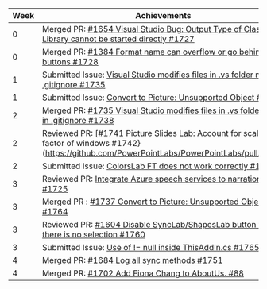 Week | Achievements
---- | ------------
0 | Merged PR: [#1654 Visual Studio Bug: Output Type of Class Library cannot be started directly #1727](https://github.com/PowerPointLabs/PowerPointLabs/pull/1727)
0 | Merged PR: [#1384 Format name can overflow or go behind buttons #1728](https://github.com/PowerPointLabs/PowerPointLabs/pull/1728)
1 | Submitted Issue: [Visual Studio modifies files in .vs folder not in .gitignore #1735](https://github.com/PowerPointLabs/PowerPointLabs/issues/1735)
1 | Submitted Issue: [Convert to Picture: Unsupported Object #1737](https://github.com/PowerPointLabs/PowerPointLabs/issues/1737)
2 | Merged PR: [#1735 Visual Studio modifies files in .vs folder not in .gitignore #1738](https://github.com/PowerPointLabs/PowerPointLabs/pull/1738)
2 | Reviewed PR: [#1741 Picture Slides Lab: Account for scale factor of windows #1742}(https://github.com/PowerPointLabs/PowerPointLabs/pull/1742)
2 | Submitted Issue: [ColorsLab FT does not work correctly #1744](https://github.com/PowerPointLabs/PowerPointLabs/issues/1744)
3 | Reviewed PR: [Integrate Azure speech services to narrations lab #1725](https://github.com/PowerPointLabs/PowerPointLabs/pull/1725)
3 | Merged PR : [#1737 Convert to Picture: Unsupported Object #1764](https://github.com/PowerPointLabs/PowerPointLabs/pull/1764)
3 | Reviewed PR: [#1604 Disable SyncLab/ShapesLab button when there is no selection #1760](https://github.com/PowerPointLabs/PowerPointLabs/pull/1760)
3 | Submitted Issue: [Use of != null inside ThisAddIn.cs #1765](https://github.com/PowerPointLabs/PowerPointLabs/issues/1765)
4 | Merged PR: [#1684 Log all sync methods #1751](https://github.com/PowerPointLabs/PowerPointLabs/pull/1751)
4 | Merged PR: [#1702 Add Fiona Chang to AboutUs. #88](https://github.com/PowerPointLabs/PowerPointLabs-Website/pull/88)
